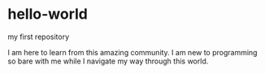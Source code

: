 # hello-world
my first repository

I am here to learn from this amazing community. I am new to programming so bare with me while I navigate my way through this world.
